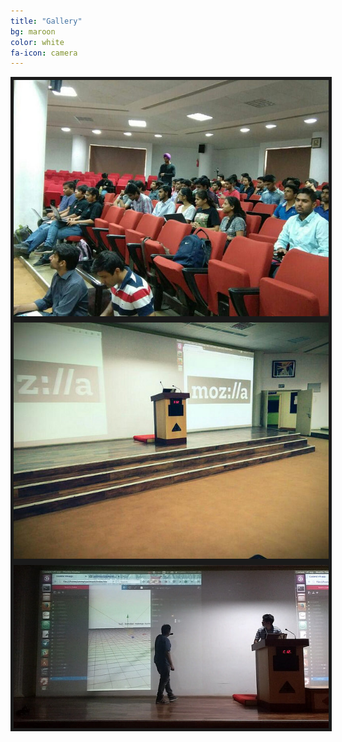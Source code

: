 ```yaml
---
title: "Gallery"
bg: maroon
color: white
fa-icon: camera
---
```

<div>
<img src="img/gallery/a.jpg" align="middle"border="5" />
<img src="img/gallery/b.jpg" align="middle" border="5" />
<img src="img/gallery/c.jpg" align="middle" border="5"/>
</div>
